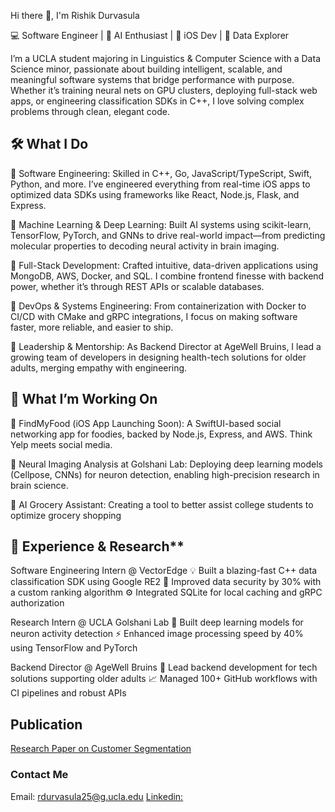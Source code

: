 Hi there 👋, I'm Rishik Durvasula

💻 Software Engineer | 🧠 AI Enthusiast | 📱 iOS Dev | 🌱 Data Explorer

I’m a UCLA student majoring in Linguistics & Computer Science with a Data Science minor, passionate about building intelligent, scalable, and meaningful software systems that bridge performance with purpose. Whether it’s training neural nets on GPU clusters, deploying full-stack web apps, or engineering classification SDKs in C++, I love solving complex problems through clean, elegant code.

## 🛠 What I Do
🔸 Software Engineering:
Skilled in C++, Go, JavaScript/TypeScript, Swift, Python, and more. I’ve engineered everything from real-time iOS apps to optimized data SDKs using frameworks like React, Node.js, Flask, and Express.

🔸 Machine Learning & Deep Learning:
Built AI systems using scikit-learn, TensorFlow, PyTorch, and GNNs to drive real-world impact—from predicting molecular properties to decoding neural activity in brain imaging.

🔸 Full-Stack Development:
Crafted intuitive, data-driven applications using MongoDB, AWS, Docker, and SQL. I combine frontend finesse with backend power, whether it’s through REST APIs or scalable databases.

🔸 DevOps & Systems Engineering:
From containerization with Docker to CI/CD with CMake and gRPC integrations, I focus on making software faster, more reliable, and easier to ship.

🔸 Leadership & Mentorship:
As Backend Director at AgeWell Bruins, I lead a growing team of developers in designing health-tech solutions for older adults, merging empathy with engineering.

## 🚀 What I’m Working On
🔸 FindMyFood (iOS App Launching Soon):
A SwiftUI-based social networking app for foodies, backed by Node.js, Express, and AWS. Think Yelp meets social media.

🔸 Neural Imaging Analysis at Golshani Lab:
Deploying deep learning models (Cellpose, CNNs) for neuron detection, enabling high-precision research in brain science.

🔸 AI Grocery Assistant:
Creating a tool to better assist college students to optimize grocery shopping


## 📜 Experience & Research**
Software Engineering Intern @ VectorEdge
💡 Built a blazing-fast C++ data classification SDK using Google RE2
🔐 Improved data security by 30% with a custom ranking algorithm
⚙️ Integrated SQLite for local caching and gRPC authorization

Research Intern @ UCLA Golshani Lab
🧬 Built deep learning models for neuron activity detection
⚡ Enhanced image processing speed by 40% using TensorFlow and PyTorch

Backend Director @ AgeWell Bruins
🧠 Lead backend development for tech solutions supporting older adults
📈 Managed 100+ GitHub workflows with CI pipelines and robust APIs

## Publication
[Research Paper on Customer Segmentation](https://medium.com/@vklotzma/analyzing-customer-segmentation-using-k-means-algorithm-and-principal-component-analysis-rishik-1320ba095dd5)


### Contact Me
Email: rdurvasula25@g.ucla.edu
[Linkedin:](https://www.linkedin.com/in/rishik-durvasula-90a7241a9/)



